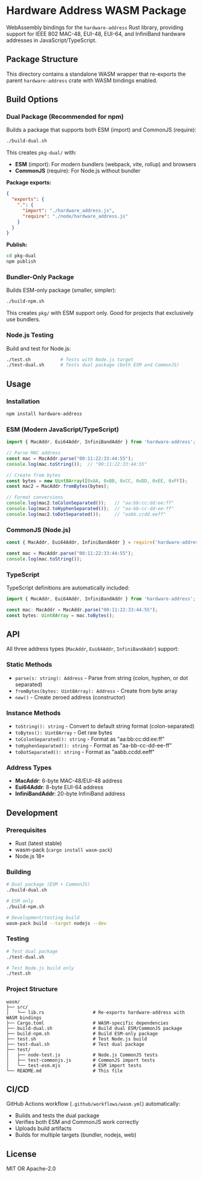 # Hardware Address WASM Package

WebAssembly bindings for the `hardware-address` Rust library, providing support for IEEE 802 MAC-48, EUI-48, EUI-64, and InfiniBand hardware addresses in JavaScript/TypeScript.

## Package Structure

This directory contains a standalone WASM wrapper that re-exports the parent `hardware-address` crate with WASM bindings enabled.

## Build Options

### Dual Package (Recommended for npm)

Builds a package that supports both ESM (import) and CommonJS (require):

```bash
./build-dual.sh
```

This creates `pkg-dual/` with:
- **ESM** (import): For modern bundlers (webpack, vite, rollup) and browsers
- **CommonJS** (require): For Node.js without bundler

**Package exports:**
```json
{
  "exports": {
    ".": {
      "import": "./hardware_address.js",
      "require": "./node/hardware_address.js"
    }
  }
}
```

**Publish:**
```bash
cd pkg-dual
npm publish
```

### Bundler-Only Package

Builds ESM-only package (smaller, simpler):

```bash
./build-npm.sh
```

This creates `pkg/` with ESM support only. Good for projects that exclusively use bundlers.

### Node.js Testing

Build and test for Node.js:

```bash
./test.sh           # Tests with Node.js target
./test-dual.sh      # Tests dual package (both ESM and CommonJS)
```

## Usage

### Installation

```bash
npm install hardware-address
```

### ESM (Modern JavaScript/TypeScript)

```javascript
import { MacAddr, Eui64Addr, InfiniBandAddr } from 'hardware-address';

// Parse MAC address
const mac = MacAddr.parse("00:11:22:33:44:55");
console.log(mac.toString());  // "00:11:22:33:44:55"

// Create from bytes
const bytes = new Uint8Array([0xAA, 0xBB, 0xCC, 0xDD, 0xEE, 0xFF]);
const mac2 = MacAddr.fromBytes(bytes);

// Format conversions
console.log(mac2.toColonSeparated());   // "aa:bb:cc:dd:ee:ff"
console.log(mac2.toHyphenSeparated());  // "aa-bb-cc-dd-ee-ff"
console.log(mac2.toDotSeparated());     // "aabb.ccdd.eeff"
```

### CommonJS (Node.js)

```javascript
const { MacAddr, Eui64Addr, InfiniBandAddr } = require('hardware-address');

const mac = MacAddr.parse("00:11:22:33:44:55");
console.log(mac.toString());
```

### TypeScript

TypeScript definitions are automatically included:

```typescript
import { MacAddr, Eui64Addr, InfiniBandAddr } from 'hardware-address';

const mac: MacAddr = MacAddr.parse("00:11:22:33:44:55");
const bytes: Uint8Array = mac.toBytes();
```

## API

All three address types (`MacAddr`, `Eui64Addr`, `InfiniBandAddr`) support:

### Static Methods

- `parse(s: string): Address` - Parse from string (colon, hyphen, or dot separated)
- `fromBytes(bytes: Uint8Array): Address` - Create from byte array
- `new()` - Create zeroed address (constructor)

### Instance Methods

- `toString(): string` - Convert to default string format (colon-separated)
- `toBytes(): Uint8Array` - Get raw bytes
- `toColonSeparated(): string` - Format as "aa:bb:cc:dd:ee:ff"
- `toHyphenSeparated(): string` - Format as "aa-bb-cc-dd-ee-ff"
- `toDotSeparated(): string` - Format as "aabb.ccdd.eeff"

### Address Types

- **MacAddr**: 6-byte MAC-48/EUI-48 address
- **Eui64Addr**: 8-byte EUI-64 address
- **InfiniBandAddr**: 20-byte InfiniBand address

## Development

### Prerequisites

- Rust (latest stable)
- wasm-pack (`cargo install wasm-pack`)
- Node.js 18+

### Building

```bash
# Dual package (ESM + CommonJS)
./build-dual.sh

# ESM only
./build-npm.sh

# Development/testing build
wasm-pack build --target nodejs --dev
```

### Testing

```bash
# Test dual package
./test-dual.sh

# Test Node.js build only
./test.sh
```

### Project Structure

```
wasm/
├── src/
│   └── lib.rs                  # Re-exports hardware-address with WASM bindings
├── Cargo.toml                  # WASM-specific dependencies
├── build-dual.sh               # Build dual ESM/CommonJS package
├── build-npm.sh                # Build ESM-only package
├── test.sh                     # Test Node.js build
├── test-dual.sh                # Test dual package
├── test/
│   ├── node-test.js            # Node.js CommonJS tests
│   ├── test-commonjs.js        # CommonJS import tests
│   └── test-esm.mjs            # ESM import tests
└── README.md                   # This file
```

## CI/CD

GitHub Actions workflow (`.github/workflows/wasm.yml`) automatically:
- Builds and tests the dual package
- Verifies both ESM and CommonJS work correctly
- Uploads build artifacts
- Builds for multiple targets (bundler, nodejs, web)

## License

MIT OR Apache-2.0
